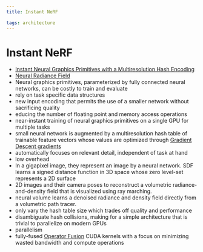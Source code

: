 ```yaml
---
title: Instant NeRF

tags: architecture 
---
```


# Instant NeRF
- [Instant Neural Graphics Primitives with a Multiresolution Hash Encoding](https://arxiv.org/abs/2201.05989)
- [Neural Radiance Field](Neural%20Radiance%20Field.md)
- Neural graphics primitives, parameterized by fully connected neural networks, can be costly to train and evaluate
- rely on task specific data structures
- new input encoding that permits the use of a smaller network without sacrificing quality
- educing the number of floating point and memory access operations
- near-instant training of neural graphics primitives on a single GPU for multiple tasks
- small neural network is augmented by a multiresolution hash table of trainable feature vectors whose values are optimized through [Gradient Descent gradients](Gradient%20Descent%20gradients.md)
- automatically focuses on relevant detail, independent of task at hand
- low overhead
- In a gigapixel image, they represent an image by a neural network. SDF learns a signed distance function in 3D space whose zero level-set represents a 2D surface
- 2D images and their camera poses to reconstruct a volumetric radiance-and-density field that is visualized using ray marching.
- neural volume learns a denoised radiance and density field directly from a volumetric path tracer.
- only vary the hash table size which trades off quality and performance
- disambiguate hash collisions, making for a simple architecture that is trivial to parallelize on modern GPUs
- parallelism
- fully-fused [Operator Fusion](Operator%20Fusion.md) CUDA kernels with a focus on minimizing wasted bandwidth and compute operations




















